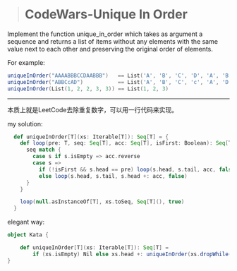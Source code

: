 > # CodeWars-Unique In Order

Implement the function unique_in_order which takes as argument a sequence and returns a list of items without any elements with the same value next to each other and preserving the original order of elements.

For example:

```scala
uniqueInOrder("AAAABBBCCDAABBB")   == List('A', 'B', 'C', 'D', 'A', 'B')
uniqueInOrder("ABBCcAD")           == List('A', 'B', 'C', 'c', 'A', 'D')
uniqueInOrder(List(1, 2, 2, 3, 3)) == List(1, 2, 3)
```

---

本质上就是LeetCode去除重复数字，可以用一行代码来实现。

my solution:

```scala
  def uniqueInOrder[T](xs: Iterable[T]): Seq[T] = {
    def loop(pre: T, seq: Seq[T], acc: Seq[T], isFirst: Boolean): Seq[T] = {
      seq match {
        case s if s.isEmpty => acc.reverse
        case s =>
          if (!isFirst && s.head == pre) loop(s.head, s.tail, acc, false)
          else loop(s.head, s.tail, s.head +: acc, false)
      }
    }

    loop(null.asInstanceOf[T], xs.toSeq, Seq[T](), true)
  }
```

elegant way:

```scala
object Kata {

    def uniqueInOrder[T](xs: Iterable[T]): Seq[T] =
    	if (xs.isEmpty) Nil else xs.head +: uniqueInOrder(xs.dropWhile(_ == xs.head))
}
```

